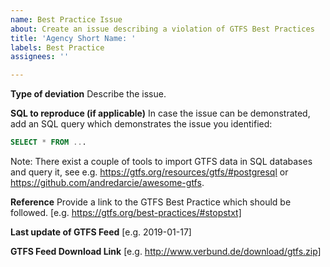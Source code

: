 ```yaml
---
name: Best Practice Issue
about: Create an issue describing a violation of GTFS Best Practices
title: 'Agency Short Name: '
labels: Best Practice
assignees: ''

---
```


**Type of deviation**
Describe the issue.

**SQL to reproduce (if applicable)**
In case the issue can be demonstrated, add an SQL query which demonstrates the issue you identified:

```SQL
SELECT * FROM ...
```

Note: There exist a couple of tools to import GTFS data in SQL databases and query it, see e.g. https://gtfs.org/resources/gtfs/#postgresql or https://github.com/andredarcie/awesome-gtfs.

**Reference**
Provide a link to the GTFS Best Practice which should be followed.
[e.g. https://gtfs.org/best-practices/#stopstxt]

**Last update of GTFS Feed**
[e.g. 2019-01-17]

**GTFS Feed Download Link**
[e.g. http://www.verbund.de/download/gtfs.zip]
